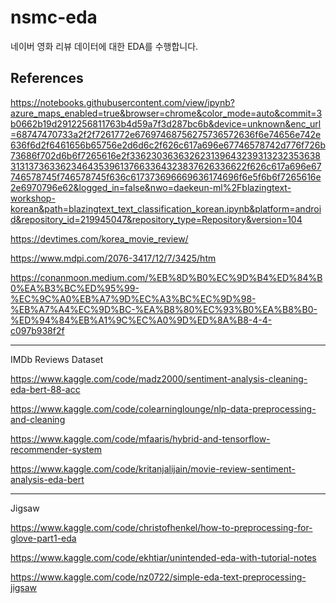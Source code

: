 # nsmc-eda
네이버 영화 리뷰 데이터에 대한 EDA를 수행합니다.



## References

https://notebooks.githubusercontent.com/view/ipynb?azure_maps_enabled=true&browser=chrome&color_mode=auto&commit=3b0662b19d2912256811763b4d59a7f3d287bc6b&device=unknown&enc_url=68747470733a2f2f7261772e67697468756275736572636f6e74656e742e636f6d2f6461656b65756e2d6d6c2f626c617a696e67746578742d776f726b73686f702d6b6f7265616e2f336230363632623139643239313232353638313137363362346435396137663364323837626336622f626c617a696e67746578745f746578745f636c617373696669636174696f6e5f6b6f7265616e2e6970796e62&logged_in=false&nwo=daekeun-ml%2Fblazingtext-workshop-korean&path=blazingtext_text_classification_korean.ipynb&platform=android&repository_id=219945047&repository_type=Repository&version=104

https://devtimes.com/korea_movie_review/

https://www.mdpi.com/2076-3417/12/7/3425/htm

https://conanmoon.medium.com/%EB%8D%B0%EC%9D%B4%ED%84%B0%EA%B3%BC%ED%95%99-%EC%9C%A0%EB%A7%9D%EC%A3%BC%EC%9D%98-%EB%A7%A4%EC%9D%BC-%EA%B8%80%EC%93%B0%EA%B8%B0-%ED%94%84%EB%A1%9C%EC%A0%9D%ED%8A%B8-4-4-c097b938f2f

---
IMDb Reviews Dataset

https://www.kaggle.com/code/madz2000/sentiment-analysis-cleaning-eda-bert-88-acc

https://www.kaggle.com/code/colearninglounge/nlp-data-preprocessing-and-cleaning

https://www.kaggle.com/code/mfaaris/hybrid-and-tensorflow-recommender-system

https://www.kaggle.com/code/kritanjalijain/movie-review-sentiment-analysis-eda-bert

---
Jigsaw

https://www.kaggle.com/code/christofhenkel/how-to-preprocessing-for-glove-part1-eda

https://www.kaggle.com/code/ekhtiar/unintended-eda-with-tutorial-notes

https://www.kaggle.com/code/nz0722/simple-eda-text-preprocessing-jigsaw
